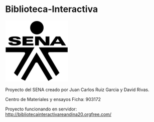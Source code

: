 # Biblioteca-Interactiva

![SENA](static/img/sena-logo.svg)

Proyecto del SENA creado por Juan Carlos Ruiz Garcia y David Rivas.

Centro de Materiales y ensayos
Ficha: 903172

Proyecto funcionando en servidor: http://bibliotecainteractivareandina20.orgfree.com/
